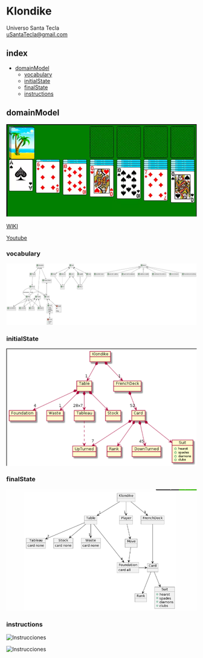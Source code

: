 # Klondike
Universo Santa Tecla  
[uSantaTecla@gmail.com](mailto:uSantaTecla@gmail.com)  

## index

* [domainModel](#domainModel)  
    * [vocabulary](#vocabulary)  
    * [initialState](#initialState)  
    * [finalState](#finalState)
    * [instructions](#instructions)  
## domainModel  
  
![klondike](./docs/images/klondike.png)  

[WIKI](https://es.wikipedia.org/wiki/Solitario_de_cartas)

[Youtube](https://www.youtube.com/watch?v=yjgQXcFVBQY)
### vocabulary

![Vocabulario](./docs/images/vocKlondike.png)  
  
### initialState  
  
![Estado_inicial](./docs/images/image2.png)   
  
### finalState 

![Estado_final](./docs/images/final2.PNG)  
  
### instructions  
  
![Instrucciones]()  
  
![Instrucciones]()  
  